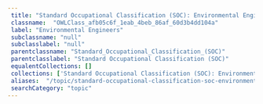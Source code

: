 ```yaml
--- 
 title: "Standard Occupational Classification (SOC): Environmental Engineers" 
 classname:  "OWLClass_afb05c6f_1eab_4beb_86af_60d3b4dd104a" 
 label: "Environmental Engineers" 
 subclassname: "null" 
 subclasslabel: "null" 
 parentclassname: "Standard_Occupational_Classification_(SOC)" 
 parentclasslabel: "Standard Occupational Classification (SOC)" 
 equalentCollections: [] 
 collections: ['Standard Occupational Classification (SOC): Environmental Engineers']
 aliases:  "/topic/standard-occupational-classification-soc-environmental-engineers"  
 searchCategory: "topic" 
---
```

